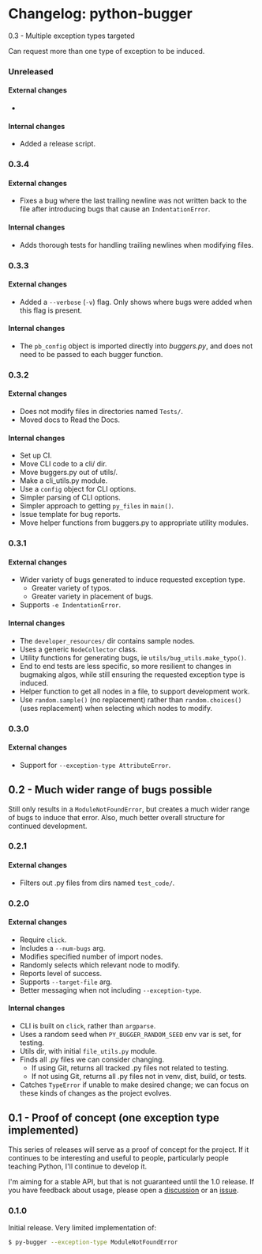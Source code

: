 Changelog: python-bugger
===

0.3 - Multiple exception types targeted

Can request more than one type of exception to be induced.

### Unreleased

#### External changes

- 

#### Internal changes

- Added a release script.

### 0.3.4

#### External changes

- Fixes a bug where the last trailing newline was not written back to the file after introducing bugs that cause an `IndentationError`.

#### Internal changes

- Adds thorough tests for handling trailing newlines when modifying files.

### 0.3.3

#### External changes

- Added a `--verbose` (`-v`) flag. Only shows where bugs were added when this flag is present.

#### Internal changes

- The `pb_config` object is imported directly into *buggers.py*, and does not need to be passed to each bugger function.

### 0.3.2

#### External changes

- Does not modify files in directories named `Tests/`.
- Moved docs to Read the Docs.

#### Internal changes

- Set up CI.
- Move CLI code to a cli/ dir.
- Move buggers.py out of utils/.
- Make a cli_utils.py module.
- Use a `config` object for CLI options.
- Simpler parsing of CLI options.
- Simpler approach to getting `py_files` in `main()`.
- Issue template for bug reports.
- Move helper functions from buggers.py to appropriate utility modules.

### 0.3.1

#### External changes

- Wider variety of bugs generated to induce requested exception type.
    - Greater variety of typos.
    - Greater variety in placement of bugs.
- Supports `-e IndentationError`.

#### Internal changes

- The `developer_resources/` dir contains sample nodes.
- Uses a generic `NodeCollector` class.
- Utility functions for generating bugs, ie `utils/bug_utils.make_typo()`.
- End to end tests are less specific, so more resilient to changes in bugmaking algos, while still ensuring the requested exception type is induced.
- Helper function to get all nodes in a file, to support development work.
- Use `random.sample()` (no replacement) rather than `random.choices()` (uses replacement) when selecting which nodes to modify.

### 0.3.0

#### External changes

- Support for `--exception-type AttributeError`.


0.2 - Much wider range of bugs possible
---

Still only results in a `ModuleNotFoundError`, but creates a much wider range of bugs to induce that error. Also, much better overall structure for continued development.

### 0.2.1

#### External changes

- Filters out .py files from dirs named `test_code/`.

### 0.2.0

#### External changes

- Require `click`.
- Includes a `--num-bugs` arg.
- Modifies specified number of import nodes.
- Randomly selects which relevant node to modify.
- Reports level of success.
- Supports `--target-file` arg.
- Better messaging when not including `--exception-type`.

#### Internal changes

- CLI is built on `click`, rather than `argparse`.
- Uses a random seed when `PY_BUGGER_RANDOM_SEED` env var is set, for testing.
- Utils dir, with initial `file_utils.py` module.
- Finds all .py files we can consider changing.
    - If using Git, returns all tracked .py files not related to testing.
    - If not using Git, returns all .py files not in venv, dist, build, or tests.
- Catches `TypeError` if unable to make desired change; we can focus on these kinds of changes as the project evolves.


0.1 - Proof of concept (one exception type implemented)
---

This series of releases will serve as a proof of concept for the project. If it continues to be interesting and useful to people, particularly people teaching Python, I'll continue to develop it.

I'm aiming for a stable API, but that is not guaranteed until the 1.0 release. If you have feedback about usage, please open a [discussion](https://github.com/ehmatthes/py-bugger/discussions/new/choose) or an [issue](https://github.com/ehmatthes/py-bugger/issues/new/choose).

### 0.1.0

Initial release. Very limited implementation of:

```sh
$ py-bugger --exception-type ModuleNotFoundError
```
